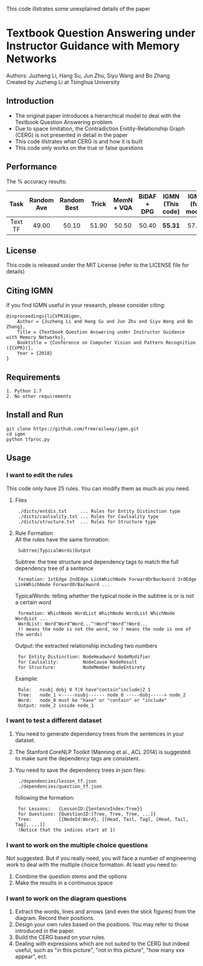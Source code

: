 This code illstrates some unexplained details of the paper
# Textbook Question Answering under Instructor Guidance with Memory Networks
Authors: Juzheng Li, Hang Su, Jun Zhu, Siyu Wang and Bo Zhang<br>
Created by Juzheng Li at Tsinghua University

## Introduction
* The original paper introduces a hierarchical model to deal with the Textbook Question Answering problem
* Due to space limitation, the Contradiction Enitity-Relationship Graph (CERG) is not presented in detail in the paper
* This code illstrates what CERG is and how it is built
* This code only works on the true or false questions

## Performance
The % accuracy results:

| Task         | Random Ave | Random Best | Trick | MemN + VQA | BiDAF + DPG | IGMN (This code) | IGMN (full model) |
|:-:|:-:|:-:|:-:|:-:|:-:|:-:|:-:|
|      Text TF | 49.00      | 50.10       | 51.90 | 50.50      | 50.40       | **55.31**        | 57.41             |

## License
This code is released under the MIT License (refer to the LICENSE file for details)

## Citing IGMN
If you find IGMN useful in your research, please consider citing:

    @inproceedings{liCVPR18igmn,
        Author = {Juzheng Li and Hang Su and Jun Zhu and Siyu Wang and Bo Zhang},
        Title = {Textbook Question Answering under Instructor Guidance with Memory Networks},
        Booktitle = {Conference on Computer Vision and Pattern Recognition ({CVPR})},
        Year = {2018}
    }

## Requirements
    1. Python 2.7
    2. No other requirements

## Install and Run
    git clone https://github.com/freerailway/igmn.git
    cd igmn
    python tfproc.py

## Usage
### I want to edit the rules
This code only have 25 rules. You can modify them as much as you need.
1. Files

        ./dicts/entdis.txt     ... Rules for Entity Distinction type
        ./dicts/caulsality.txt ... Rules for Caulsality type
        ./dicts/structure.txt  ... Rules for Structure type
2. Rule Formation<br>
All the rules have the same formation:
    
        Subtree|TypicalWords|Output
    Subtree: the tree structure and dependency tags to match the full dependency tree of a sentence
        
        formation: 1stEdge 2ndEdge LinkWhichNode ForwardOrBackword 3rdEdge LinkWhichNode ForwardOrBackword ...
    TypicalWords: telling whether the typical node in the subtree is or is not a certain word
        
        formation: WhichNode WordList WhichNode WordList WhichNode WordList ...
        WordList: Word^Word^Word...^!Word^!Word^!Word...
        (! means the node is not the word, no ! means the node is one of the words)
    Output: the extracted relationship including two numbers
        
        for Entity Distinction: NodeHeadword NodeModifier
        for Caulsality:         NodeCause NodeResult
        for Structure:          NodeMember NodeEntirety
    Example:
        
        Rule:   nsubj dobj 0 f|0 have^contain^include|2 1
        Tree:   node_1 <-----nsubj------ node_0 -----dobj-----> node_2
        Word:   node_0 must be "have" or "contain" or "include"
        Output: node_2 inside node_1
### I want to test a different dataset
1. You need to generate dependency trees from the sentences in your dataset.
2. The Stanford CoreNLP Toolkit (Manning et al., ACL 2014) is suggested to make sure the dependency tags are consistent.
3. You need to save the dependency trees in json files:

        ./dependencies/lesson_tf.json
        ./dependencies/question_tf.json
    following the formation:
        
        for Lessons:   {LessonID:{SentenceIndex:Tree}}
        for Questions: {QuestionID:[Tree, Tree, Tree, ...]}
        Tree:          [{NodeId:Word}, [[Head, Tail, Tag], [Head, Tail, Tag], ...]]
        (Notice that the indices start at 1)
### I want to work on the multiple choice questions
Not suggested.
But if you really need, you will face a number of engineering work to deal with the multiple choice formation.
At least you need to:
1. Combine the question stems and the options
2. Make the results in a continuous space
### I want to work on the diagram questions
1. Extract the words, lines and arrows (and even the stick figures) from the diagram. Record their positions.
2. Design your own rules based on the positions. You may refer to those introduced in the paper.
3. Build the CERG based on your rules.
4. Dealing with expressions which are not suited to the CERG but indeed useful, such as "in this picture", "not in this picture", "how many xxx appear", ect.
